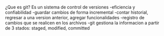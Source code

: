 ¿Que es git?
Es un sistema de control de versiones
-eficiencia y confiabilidad
-guardar cambios de forma incremental
-contar historial, regresar a una version anterior, agregar funcionalidades
-registro de cambios que se realicen en los archivos
-git gestiona la informacion a partir de 3 stados: staged, modified, committed